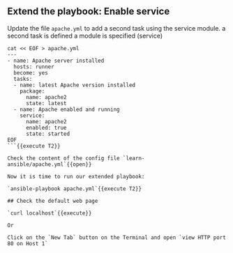 ## Extend the playbook: Enable service

Update the file `apache.yml` to add a second task using the service module.
a second task is defined
a module is specified (service)

```
cat << EOF > apache.yml
---
- name: Apache server installed
  hosts: runner
  become: yes
  tasks:
  - name: latest Apache version installed
    package:
      name: apache2
      state: latest
  - name: Apache enabled and running
    service:
      name: apache2
      enabled: true
      state: started
EOF
```{{execute T2}}

Check the content of the config file `learn-ansible/apache.yml`{{open}}

Now it is time to run our extended playbook:

`ansible-playbook apache.yml`{{execute T2}}

## Check the default web page

`curl localhost`{{execute}}

Or

Click on the `New Tab` button on the Terminal and open `view HTTP port 80 on Host 1` 